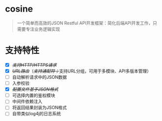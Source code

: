 # cosine
> 一个简单而高效的JSON Restful API开发框架：简化后端API开发工作，只需要专注业务逻辑实现

# 支持特性
- [x] ~~*支持HTTP/HTTPS请求*~~
- [x] ~~*URL路由*~~（~~*支持通配符；*~~支持URL分组，可用于多模块、API多版本管理）
- [ ] 自动解析请求中的JSON数据
- [ ] 入参校验
- [x] ~~*配置文件基于JSON格式*~~
- [ ] 可选择内置的鉴权模块
- [ ] 中间件依赖注入
- [ ] 将返回结果封装为JSON格式
- [ ] 自带类似log4j的日志系统
